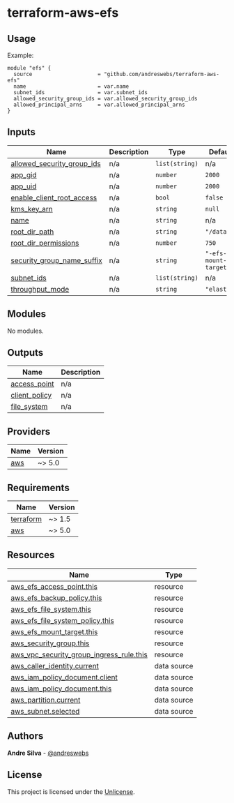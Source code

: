# terraform-aws-efs

[//]: # (BEGIN_TF_DOCS)


## Usage

Example:

```hcl
module "efs" {
  source                     = "github.com/andreswebs/terraform-aws-efs"
  name                       = var.name
  subnet_ids                 = var.subnet_ids
  allowed_security_group_ids = var.allowed_security_group_ids
  allowed_principal_arns     = var.allowed_principal_arns
}
```



## Inputs

| Name | Description | Type | Default | Required |
|------|-------------|------|---------|:--------:|
| <a name="input_allowed_security_group_ids"></a> [allowed\_security\_group\_ids](#input\_allowed\_security\_group\_ids) | n/a | `list(string)` | n/a | yes |
| <a name="input_app_gid"></a> [app\_gid](#input\_app\_gid) | n/a | `number` | `2000` | no |
| <a name="input_app_uid"></a> [app\_uid](#input\_app\_uid) | n/a | `number` | `2000` | no |
| <a name="input_enable_client_root_access"></a> [enable\_client\_root\_access](#input\_enable\_client\_root\_access) | n/a | `bool` | `false` | no |
| <a name="input_kms_key_arn"></a> [kms\_key\_arn](#input\_kms\_key\_arn) | n/a | `string` | `null` | no |
| <a name="input_name"></a> [name](#input\_name) | n/a | `string` | n/a | yes |
| <a name="input_root_dir_path"></a> [root\_dir\_path](#input\_root\_dir\_path) | n/a | `string` | `"/data"` | no |
| <a name="input_root_dir_permissions"></a> [root\_dir\_permissions](#input\_root\_dir\_permissions) | n/a | `number` | `750` | no |
| <a name="input_security_group_name_suffix"></a> [security\_group\_name\_suffix](#input\_security\_group\_name\_suffix) | n/a | `string` | `"-efs-mount-target"` | no |
| <a name="input_subnet_ids"></a> [subnet\_ids](#input\_subnet\_ids) | n/a | `list(string)` | n/a | yes |
| <a name="input_throughput_mode"></a> [throughput\_mode](#input\_throughput\_mode) | n/a | `string` | `"elastic"` | no |

## Modules

No modules.

## Outputs

| Name | Description |
|------|-------------|
| <a name="output_access_point"></a> [access\_point](#output\_access\_point) | n/a |
| <a name="output_client_policy"></a> [client\_policy](#output\_client\_policy) | n/a |
| <a name="output_file_system"></a> [file\_system](#output\_file\_system) | n/a |

## Providers

| Name | Version |
|------|---------|
| <a name="provider_aws"></a> [aws](#provider\_aws) | ~> 5.0 |

## Requirements

| Name | Version |
|------|---------|
| <a name="requirement_terraform"></a> [terraform](#requirement\_terraform) | ~> 1.5 |
| <a name="requirement_aws"></a> [aws](#requirement\_aws) | ~> 5.0 |

## Resources

| Name | Type |
|------|------|
| [aws_efs_access_point.this](https://registry.terraform.io/providers/hashicorp/aws/latest/docs/resources/efs_access_point) | resource |
| [aws_efs_backup_policy.this](https://registry.terraform.io/providers/hashicorp/aws/latest/docs/resources/efs_backup_policy) | resource |
| [aws_efs_file_system.this](https://registry.terraform.io/providers/hashicorp/aws/latest/docs/resources/efs_file_system) | resource |
| [aws_efs_file_system_policy.this](https://registry.terraform.io/providers/hashicorp/aws/latest/docs/resources/efs_file_system_policy) | resource |
| [aws_efs_mount_target.this](https://registry.terraform.io/providers/hashicorp/aws/latest/docs/resources/efs_mount_target) | resource |
| [aws_security_group.this](https://registry.terraform.io/providers/hashicorp/aws/latest/docs/resources/security_group) | resource |
| [aws_vpc_security_group_ingress_rule.this](https://registry.terraform.io/providers/hashicorp/aws/latest/docs/resources/vpc_security_group_ingress_rule) | resource |
| [aws_caller_identity.current](https://registry.terraform.io/providers/hashicorp/aws/latest/docs/data-sources/caller_identity) | data source |
| [aws_iam_policy_document.client](https://registry.terraform.io/providers/hashicorp/aws/latest/docs/data-sources/iam_policy_document) | data source |
| [aws_iam_policy_document.this](https://registry.terraform.io/providers/hashicorp/aws/latest/docs/data-sources/iam_policy_document) | data source |
| [aws_partition.current](https://registry.terraform.io/providers/hashicorp/aws/latest/docs/data-sources/partition) | data source |
| [aws_subnet.selected](https://registry.terraform.io/providers/hashicorp/aws/latest/docs/data-sources/subnet) | data source |

[//]: # (END_TF_DOCS)

## Authors

**Andre Silva** - [@andreswebs](https://github.com/andreswebs)

## License

This project is licensed under the [Unlicense](UNLICENSE.md).
